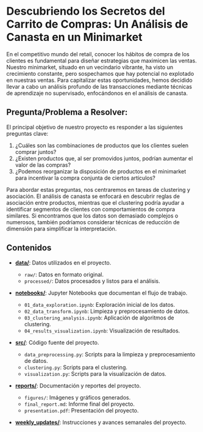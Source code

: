 # Descubriendo los Secretos del Carrito de Compras: Un Análisis de Canasta en un Minimarket

En el competitivo mundo del retail, conocer los hábitos de compra de los clientes es fundamental para diseñar estrategias que maximicen las ventas. Nuestro minimarket, situado en un vecindario vibrante, ha visto un crecimiento constante, pero sospechamos que hay potencial no explotado en nuestras ventas. Para capitalizar estas oportunidades, hemos decidido llevar a cabo un análisis profundo de las transacciones mediante técnicas de aprendizaje no supervisado, enfocándonos en el análisis de canasta.

## Pregunta/Problema a Resolver: 
El principal objetivo de nuestro proyecto es responder a las siguientes preguntas clave:

1.	¿Cuáles son las combinaciones de productos que los clientes suelen comprar juntos?
2.	¿Existen productos que, al ser promovidos juntos, podrían aumentar el valor de las compras?
3.	¿Podemos reorganizar la disposición de productos en el minimarket para incentivar la compra conjunta de ciertos artículos?

Para abordar estas preguntas, nos centraremos en tareas de clustering y asociación. El análisis de canasta se enfocará en descubrir reglas de asociación entre productos, mientras que el clustering podría ayudar a identificar segmentos de clientes con comportamientos de compra similares. Si encontramos que los datos son demasiado complejos o numerosos, también podríamos considerar técnicas de reducción de dimensión para simplificar la interpretación.

## Contenidos

- [**data/**](data/): Datos utilizados en el proyecto.
  - `raw/`: Datos en formato original.
  - `processed/`: Datos procesados y listos para el análisis.
  
- [**notebooks/**](notebooks/): Jupyter Notebooks que documentan el flujo de trabajo.
  - `01_data_exploration.ipynb`: Exploración inicial de los datos.
  - `02_data_transform.ipynb`: Limpieza y preprocesamiento de datos.
  - `03_clustering_analysis.ipynb`: Aplicación de algoritmos de clustering.
  - `04_results_visualization.ipynb`: Visualización de resultados.
  
- [**src/**](src/): Código fuente del proyecto.
  - `data_preprocessing.py`: Scripts para la limpieza y preprocesamiento de datos.
  - `clustering.py`: Scripts para el clustering.
  - `visualization.py`: Scripts para la visualización de datos.

- [**reports/**](reports/): Documentación y reportes del proyecto.
  - `figures/`: Imágenes y gráficos generados.
  - `final_report.md`: Informe final del proyecto.
  - `presentation.pdf`: Presentación del proyecto.

- [**weekly_updates/**](weekly_updates/): Instrucciones y avances semanales del proyecto.

